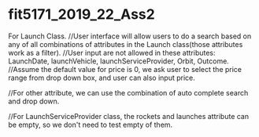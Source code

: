 # fit5171_2019_22_Ass2

For Launch Class.
//User interface will allow users to do a search based on any of all combinations of 
   attributes in the Launch class(those attributes work as a filter).
//User input are not allowed in these attributes: LaunchDate, launchVehicle, launchServiceProvider, Orbit, Outcome.
//Assume the default value for price is 0, we ask user to select the price range from drop down box, 
  and user can also input price.

//For other attribute, we can use the combination of auto complete search and drop down.

//For LaunchServiceProvider class, the rockets and launches attribute can be empty, so we don't need to test empty of them.
